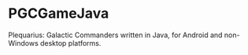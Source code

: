 PGCGameJava
===========

Plequarius: Galactic Commanders written in Java, for Android and non-Windows desktop platforms.
